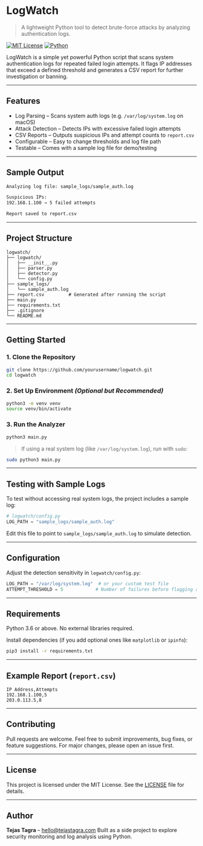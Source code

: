 # LogWatch

> A lightweight Python tool to detect brute-force attacks by analyzing authentication logs.

[![MIT License](https://img.shields.io/badge/License-MIT-blue.svg)](LICENSE)
[![Python](https://img.shields.io/badge/Python-3.6%2B-blue.svg)](https://www.python.org/)

LogWatch is a simple yet powerful Python script that scans system authentication logs for repeated failed login attempts. It flags IP addresses that exceed a defined threshold and generates a CSV report for further investigation or banning.

---

## Features

* Log Parsing – Scans system auth logs (e.g. `/var/log/system.log` on macOS)
* Attack Detection – Detects IPs with excessive failed login attempts
* CSV Reports – Outputs suspicious IPs and attempt counts to `report.csv`
* Configurable – Easy to change thresholds and log file path
* Testable – Comes with a sample log file for demo/testing

---

## Sample Output

```bash
Analyzing log file: sample_logs/sample_auth.log

Suspicious IPs:
192.168.1.100 → 5 failed attempts

Report saved to report.csv
```

---

## Project Structure

```
logwatch/
├── logwatch/
│   ├── __init__.py
│   ├── parser.py
│   ├── detector.py
│   └── config.py
├── sample_logs/
│   └── sample_auth.log
├── report.csv         # Generated after running the script
├── main.py
├── requirements.txt
├── .gitignore
└── README.md
```

---

## Getting Started

### 1. Clone the Repository

```bash
git clone https://github.com/yourusername/logwatch.git
cd logwatch
```

### 2. Set Up Environment *(Optional but Recommended)*

```bash
python3 -m venv venv
source venv/bin/activate
```

### 3. Run the Analyzer

```bash
python3 main.py
```

> If using a real system log (like `/var/log/system.log`), run with `sudo`:

```bash
sudo python3 main.py
```

---

## Testing with Sample Logs

To test without accessing real system logs, the project includes a sample log:

```python
# logwatch/config.py
LOG_PATH = "sample_logs/sample_auth.log"
```

Edit this file to point to `sample_logs/sample_auth.log` to simulate detection.

---

## Configuration

Adjust the detection sensitivity in `logwatch/config.py`:

```python
LOG_PATH = "/var/log/system.log"  # or your custom test file
ATTEMPT_THRESHOLD = 5            # Number of failures before flagging an IP
```

---

## Requirements

Python 3.6 or above. No external libraries required.

Install dependencies (if you add optional ones like `matplotlib` or `ipinfo`):

```bash
pip3 install -r requirements.txt
```

---

## Example Report (`report.csv`)

```
IP Address,Attempts
192.168.1.100,5
203.0.113.5,8
```

---

## Contributing

Pull requests are welcome. Feel free to submit improvements, bug fixes, or feature suggestions. For major changes, please open an issue first.

---

## License

This project is licensed under the MIT License. See the [LICENSE](LICENSE) file for details.

---

## Author

**Tejas Tagra** – [hello@tejastagra.com](mailto:hello@tejastagra.com)
Built as a side project to explore security monitoring and log analysis using Python.
